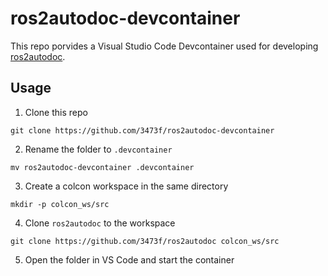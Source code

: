 # ros2autodoc-devcontainer
This repo porvides a Visual Studio Code Devcontainer used for developing [ros2autodoc](https://github.com/3473f/ros2autodoc).

## Usage
1. Clone this repo
```
git clone https://github.com/3473f/ros2autodoc-devcontainer
```
2. Rename the folder to `.devcontainer`
```
mv ros2autodoc-devcontainer .devcontainer
```
3. Create a colcon workspace in the same directory
```
mkdir -p colcon_ws/src
```
4. Clone `ros2autodoc` to the workspace
```
git clone https://github.com/3473f/ros2autodoc colcon_ws/src
```
5. Open the folder in VS Code and start the container
